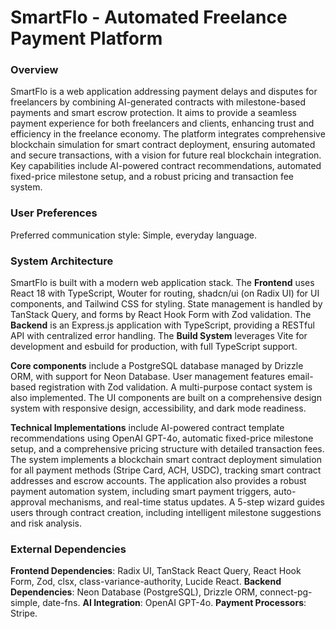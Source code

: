 # SmartFlo - Automated Freelance Payment Platform

### Overview
SmartFlo is a web application addressing payment delays and disputes for freelancers by combining AI-generated contracts with milestone-based payments and smart escrow protection. It aims to provide a seamless payment experience for both freelancers and clients, enhancing trust and efficiency in the freelance economy. The platform integrates comprehensive blockchain simulation for smart contract deployment, ensuring automated and secure transactions, with a vision for future real blockchain integration. Key capabilities include AI-powered contract recommendations, automated fixed-price milestone setup, and a robust pricing and transaction fee system.

### User Preferences
Preferred communication style: Simple, everyday language.

### System Architecture
SmartFlo is built with a modern web application stack. The **Frontend** uses React 18 with TypeScript, Wouter for routing, shadcn/ui (on Radix UI) for UI components, and Tailwind CSS for styling. State management is handled by TanStack Query, and forms by React Hook Form with Zod validation. The **Backend** is an Express.js application with TypeScript, providing a RESTful API with centralized error handling. The **Build System** leverages Vite for development and esbuild for production, with full TypeScript support.

**Core components** include a PostgreSQL database managed by Drizzle ORM, with support for Neon Database. User management features email-based registration with Zod validation. A multi-purpose contact system is also implemented. The UI components are built on a comprehensive design system with responsive design, accessibility, and dark mode readiness.

**Technical Implementations** include AI-powered contract template recommendations using OpenAI GPT-4o, automatic fixed-price milestone setup, and a comprehensive pricing structure with detailed transaction fees. The system implements a blockchain smart contract deployment simulation for all payment methods (Stripe Card, ACH, USDC), tracking smart contract addresses and escrow accounts. The application also provides a robust payment automation system, including smart payment triggers, auto-approval mechanisms, and real-time status updates. A 5-step wizard guides users through contract creation, including intelligent milestone suggestions and risk analysis.

### External Dependencies
**Frontend Dependencies**: Radix UI, TanStack React Query, React Hook Form, Zod, clsx, class-variance-authority, Lucide React.
**Backend Dependencies**: Neon Database (PostgreSQL), Drizzle ORM, connect-pg-simple, date-fns.
**AI Integration**: OpenAI GPT-4o.
**Payment Processors**: Stripe.